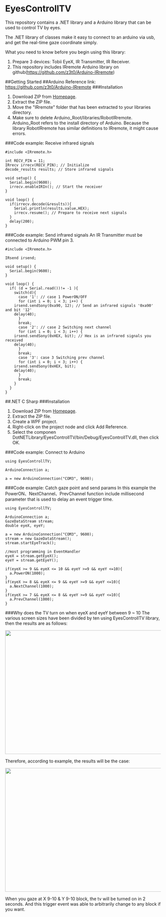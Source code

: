 # EyesControllTV
This repository contains a .NET library and a Arduino library that can be used to control TV by eyes.

The .NET library of classes make it easy to connect to an arduino via usb, and get the real-time gaze coordinate simply.

What you need to know before you begin using this library:

1. Prepare 3 devices: Tobii EyeX, IR Transmitter, IR Receiver.
2. This repository includes IRremote Arduino library on github(https://github.com/z3t0/Arduino-IRremote)

##Getting Started
##Arduino
Reference link: https://github.com/z3t0/Arduino-IRremote
###Installation
1. Download ZIP from <a href="https://github.com/ziyousong/EyesControllTV">Homepage</a>.
2. Extract the ZIP file.
3. Move the "IRremote" folder that has been extracted to your libraries directory.
4. Make sure to delete Arduino_Root/libraries/RobotIRremote. Arduino_Root refers to the install directory of Arduino. Because the library RobotIRremote has similar definitions to IRremote, it might cause errors.

###Code example: Receive infrared signals
```
#include <IRremote.h>

int RECV_PIN = 11;
IRrecv irrecv(RECV_PIN); // Initialize
decode_results results; // Store infrared signals

void setup() {
  Serial.begin(9600);
  irrecv.enableIRIn(); // Start the receiver
}

void loop() {
  if(irrecv.decode(&results)){
    Serial.println(results.value,HEX);
    irrecv.resume(); // Prepare to receive next signals
  }
  delay(200);
}
```

###Code example: Send infrared signals
An IR Transmitter must be connected to Arduino PWM pin 3.
```
#include <IRremote.h>

IRsend irsend;

void setup() {
  Serial.begin(9600);
}

void loop() {
  if( (d = Serial.read())!= -1 ){
    switch(d){
      case '1': // case 1 PowerON/OFF
      for (int i = 0; i < 3; i++) {
	irsend.sendSony(0xa90, 12); // Send an infrared signals '0xa90' and bit '12'
	delay(40);
      }
      break;
      case '2': // case 2 Switching next channel
      for (int i = 0; i < 3; i++) {
	irsend.sendSony(0xHEX, bit); // Hex is an infrared signals you received
	delay(40);
      }
      break;
      case '3': case 3 Switching prev channel
      for (int i = 0; i < 3; i++) {
	irsend.sendSony(0xHEX, bit);
	delay(40);
      }
      break;
    }
  }
}
```

##.NET C Sharp
###Installation
1. Download ZIP from <a href="https://github.com/ziyousong/EyesControllTV">Homepage</a>.
2. Extract the ZIP file.
3. Create a WPF project.
4. Right-click on the project node and click Add Reference.
5. Select the componen DotNETLibrary/EyesControllTV/bin/Debug/EyesControllTV.dll, then click OK.

###Code example: Connect to Arduino
```
using EyesControllTV;

ArduinoConnection a;

a = new ArduinoConnection("COM3", 9600);
```
###Code example: Catch gaze point and send params
In this example the PowerON、NextChannel、PrevChannel function include millisecond parameter that is used to delay an event trigger time.
```
using EyesControllTV;

ArduinoConnection a;
GazeDataStream stream;
double eyeX, eyeY;

a = new ArduinoConnection("COM3", 9600);
stream = new GazeDataStream();
stream.startEyeTrack();

//most programming in EventHandler
eyeX = stream.getEyeX();
eyeY = stream.getEyeY();

if(eyeX >= 9 && eyeX <= 10 && eyeY >=9 && eyeY <=10){
  a.PowerON(1000);
}
if(eyeX >= 8 && eyeX <= 9 && eyeY >=9 && eyeY <=10){
  a.NextChannel(1000);
}
if(eyeX >= 7 && eyeX <= 8 && eyeY >=9 && eyeY <=10){
  a.PrevChannel(1000);
}
```
###Why does the TV turn on when eyeX and eyeY between 9 ~ 10
The various screen sizes have been divided by ten using EyesControllTV library, then the results are as follows:<p>
<img height="400px" width="700px" src="https://lh6.googleusercontent.com/2YoY1PPS7tSoUhxttlAOjG_eELIHX7ngtIwKuhgiX_UbSUs-E9mZdSEGbcIfPJ99JhgD9W9eI8Hxsw=w1366-h676-rw"></img>
<p>
Therefore, according to example, the results will be the case:<p>
<img height="400px" width="700px" src="https://lh3.googleusercontent.com/VPhfYwXag1y_E16IvS8oELp8pOcLTmG1MbXItN-459KW1WLdv2PRQ7ylGTH5ZUI88j9wL175Xzgyrw=w1366-h676-rw"></img>
<p>
When you gaze at X 9-10 & Y 9-10 block, the tv will be turned on in 2 seconds. And this trigger event was able to arbitrarily change to any block if you want.
